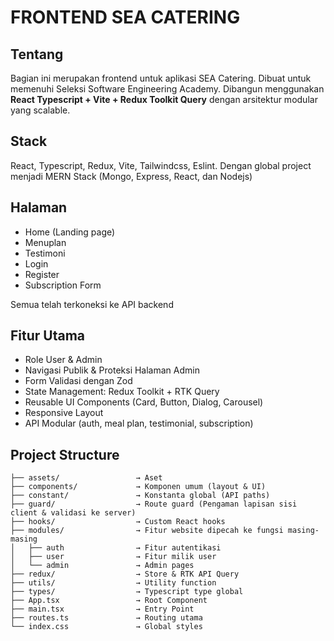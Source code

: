 # FRONTEND SEA CATERING

## Tentang

Bagian ini merupakan frontend untuk aplikasi SEA Catering. Dibuat untuk memenuhi Seleksi Software Engineering Academy. Dibangun menggunakan **React Typescript + Vite + Redux Toolkit Query** dengan arsitektur modular yang scalable.

## Stack

React, Typescript, Redux, Vite, Tailwindcss, Eslint. Dengan global project menjadi MERN Stack (Mongo, Express, React, dan Nodejs)

## Halaman

- Home (Landing page)
- Menuplan
- Testimoni
- Login
- Register
- Subscription Form

Semua telah terkoneksi ke API backend

## Fitur Utama

- Role User & Admin
- Navigasi Publik & Proteksi Halaman Admin
- Form Validasi dengan Zod
- State Management: Redux Toolkit + RTK Query
- Reusable UI Components (Card, Button, Dialog, Carousel)
- Responsive Layout
- API Modular (auth, meal plan, testimonial, subscription)

## Project Structure

```src/
├── assets/                 → Aset
├── components/             → Komponen umum (layout & UI)
├── constant/               → Konstanta global (API paths)
├── guard/                  → Route guard (Pengaman lapisan sisi client & validasi ke server)
├── hooks/                  → Custom React hooks
├── modules/                → Fitur website dipecah ke fungsi masing-masing
│   ├── auth                → Fitur autentikasi
│   ├── user                → Fitur milik user
│   └── admin               → Admin pages
├── redux/                  → Store & RTK API Query
├── utils/                  → Utility function
├── types/                  → Typescript type global
├── App.tsx                 → Root Component
├── main.tsx                → Entry Point
├── routes.ts               → Routing utama
└── index.css               → Global styles
```
